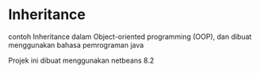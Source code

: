 # Inheritance
contoh Inheritance dalam Object-oriented programming (OOP), dan dibuat menggunakan bahasa pemrograman java

Projek ini dibuat menggunakan netbeans 8.2
